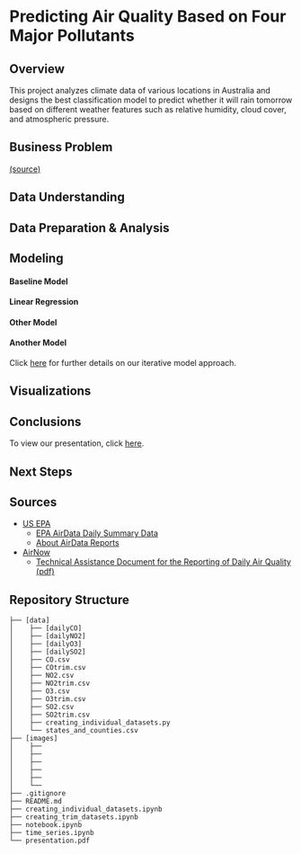 # Predicting Air Quality Based on Four Major Pollutants


## Overview
This project analyzes climate data of various locations in Australia and designs the best classification model to predict whether it will rain tomorrow based on different weather features such as relative humidity, cloud cover, and atmospheric pressure.




## Business Problem


<a href="#Sources">(source)</a>


## Data Understanding





## Data Preparation & Analysis






## Modeling






#### Baseline Model


#### Linear Regression


#### Other Model


#### Another Model

Click [here](www.github.com) for further details on our iterative model approach.


## Visualizations




## Conclusions



To view our presentation, click [here](www.github.com).


## Next Steps






## <a id="Sources">Sources</a>
- [US EPA](https://www.epa.gov/)
  - [EPA AirData Daily Summary Data](https://aqs.epa.gov/aqsweb/airdata/download_files.html#Daily)
  - [About AirData Reports](https://www.epa.gov/outdoor-air-quality-data/about-air-data-reports)
- [AirNow](https://www.airnow.gov/)
  - [Technical Assistance Document for the Reporting of Daily Air Quality (pdf)](https://www.airnow.gov/sites/default/files/2020-05/aqi-technical-assistance-document-sept2018.pdf)





## Repository Structure
```
├── [data]
│    ├── [dailyCO]
│    ├── [dailyNO2]
│    ├── [dailyO3]
│    ├── [dailySO2]
│    ├── CO.csv
│    ├── COtrim.csv
│    ├── NO2.csv
│    ├── NO2trim.csv
│    ├── O3.csv
│    ├── O3trim.csv
│    ├── SO2.csv
│    ├── SO2trim.csv
│    ├── creating_individual_datasets.py
│    └── states_and_counties.csv
├── [images]
│    ├── 
│    ├── 
│    ├── 
│    ├── 
│    ├── 
│    └──
├── .gitignore
├── README.md
├── creating_individual_datasets.ipynb
├── creating_trim_datasets.ipynb
├── notebook.ipynb
├── time_series.ipynb
└── presentation.pdf
```
